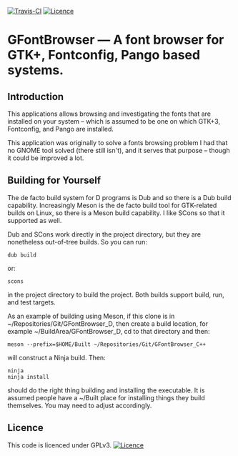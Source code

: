 [![Travis-CI](https://travis-ci.org/russel/GFontBrowser_D.svg?branch=master)](https://travis-ci.org/russel/GFontBrowser)
[![Licence](https://img.shields.io/badge/license-GPL_3-green.svg)](https://www.gnu.org/licenses/gpl-3.0.txt)

# GFontBrowser — A font browser for GTK+, Fontconfig, Pango based systems.

## Introduction

This applications allows browsing and investigating the fonts that are installed on your system – which is
assumed to be one on which GTK+3, Fontconfig, and Pango are installed.

This application was originally to solve a fonts browsing problem I had that no GNOME tool solved (there
still isn't), and it serves that purpose – though it could be improved a lot.

## Building for Yourself

The de facto build system for D programs is Dub and so there is a Dub build capability. Increasingly Meson
is the de facto build tool for GTK-related builds on Linux, so there is a Meson build capability. I like
SCons so that it supported as well.

Dub and SCons work directly in the project directory, but they are nonetheless out-of-tree builds. So you
can run:

    dub build

or:

    scons

in the project directory to build the project. Both builds support build, run, and test targets.

As an example of building using Meson, if this clone is in ~/Repositories/Git/GFontBrowser\_D,
then create a build location, for example ~/BuildArea/GFontBrowser\_D, cd to that directory and then:

    meson --prefix=$HOME/Built ~/Repositories/Git/GFontBrowser_C++

will construct a Ninja build. Then:

    ninja
    ninja install

should do the right thing building and installing the executable. It is assumed people have a ~/Built place
for installing things they build themselves. You may need to adjust accordingly.

## Licence

This code is licenced under GPLv3. [![Licence](https://img.shields.io/badge/license-GPL_3-green.svg)](https://www.gnu.org/licenses/gpl-3.0.txt)
